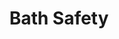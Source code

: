 ---
ee_id: '4229'
site: '1'
type: '2'
long_id: 2014-033 Bath Safety
url: 2014-033-bath-safety
title: Bath Safety
year: '2014'
medium: Foam pool noodle, Bounty paper towel rolls, sweatband, Medline cane
commission:
dims: '140 cm x variable width x variable depth '
pitch:
ps:
live_url:
related:
youtube:
imgs: bath-safety-2014-033-full-Heart-01-database-SM.jpg
subheading:
display_year: '2014'
download:
add_credit:
add_credits:
related_code:
layout: things-i-made
---